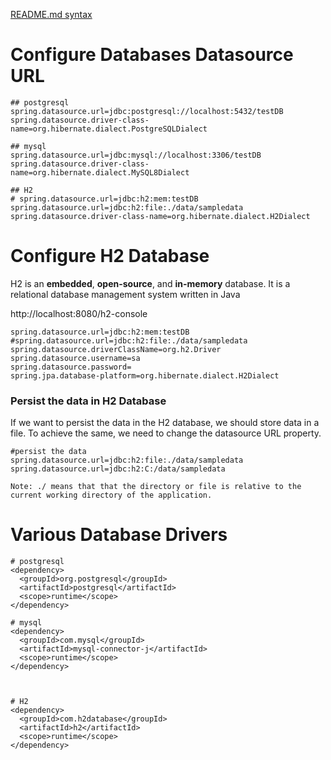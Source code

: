 [README.md syntax](https://docs.github.com/en/get-started/writing-on-github/getting-started-with-writing-and-formatting-on-github/basic-writing-and-formatting-syntax)

# Configure Databases Datasource URL
```
## postgresql
spring.datasource.url=jdbc:postgresql://localhost:5432/testDB
spring.datasource.driver-class-name=org.hibernate.dialect.PostgreSQLDialect

## mysql
spring.datasource.url=jdbc:mysql://localhost:3306/testDB
spring.datasource.driver-class-name=org.hibernate.dialect.MySQL8Dialect

## H2
# spring.datasource.url=jdbc:h2:mem:testDB
spring.datasource.url=jdbc:h2:file:./data/sampledata  
spring.datasource.driver-class-name=org.hibernate.dialect.H2Dialect
```

# Configure H2 Database
H2 is an **embedded**, **open-source**, and **in-memory** database. It is a relational database management system written in Java

http://localhost:8080/h2-console
```
spring.datasource.url=jdbc:h2:mem:testDB
#spring.datasource.url=jdbc:h2:file:./data/sampledata
spring.datasource.driverClassName=org.h2.Driver
spring.datasource.username=sa
spring.datasource.password=
spring.jpa.database-platform=org.hibernate.dialect.H2Dialect
```
### Persist the data in H2 Database
If we want to persist the data in the H2 database, we should store data in a file. To achieve the same, we need to change the datasource URL property.
```
#persist the data
spring.datasource.url=jdbc:h2:file:./data/sampledata
spring.datasource.url=jdbc:h2:C:/data/sampledata

Note: ./ means that that the directory or file is relative to the current working directory of the application.
```

# Various Database Drivers
```
# postgresql
<dependency>
  <groupId>org.postgresql</groupId>
  <artifactId>postgresql</artifactId>
  <scope>runtime</scope>
</dependency>

# mysql
<dependency>
  <groupId>com.mysql</groupId>
  <artifactId>mysql-connector-j</artifactId>
  <scope>runtime</scope>
</dependency>



# H2
<dependency>
  <groupId>com.h2database</groupId>
  <artifactId>h2</artifactId>
  <scope>runtime</scope>
</dependency>
```
